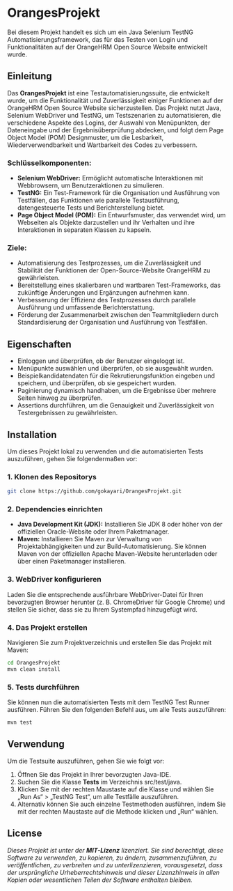 # OrangesProjekt

Bei diesem Projekt handelt es sich um ein Java Selenium TestNG Automatisierungsframework, das für das Testen von Login und Funktionalitäten auf der OrangeHRM Open Source Website entwickelt wurde.

## Einleitung
Das **OrangesProjekt** ist eine Testautomatisierungssuite, die entwickelt wurde, um die Funktionalität und Zuverlässigkeit einiger Funktionen auf der OrangeHRM Open Source Website sicherzustellen. Das Projekt nutzt Java, Selenium WebDriver und TestNG, um Testszenarien zu automatisieren, die verschiedene Aspekte des Logins, der Auswahl von Menüpunkten, der Dateneingabe und der Ergebnisüberprüfung abdecken, und folgt dem Page Object Model (POM) Designmuster, um die Lesbarkeit, Wiederverwendbarkeit und Wartbarkeit des Codes zu verbessern.

### Schlüsselkomponenten:
- **Selenium WebDriver:** Ermöglicht automatische Interaktionen mit Webbrowsern, um Benutzeraktionen zu simulieren.
- **TestNG:** Ein Test-Framework für die Organisation und Ausführung von Testfällen, das Funktionen wie parallele Testausführung, datengesteuerte Tests und Berichterstellung bietet.
- **Page Object Model (POM):** Ein Entwurfsmuster, das verwendet wird, um Webseiten als Objekte darzustellen und ihr Verhalten und ihre Interaktionen in separaten Klassen zu kapseln.

### Ziele:
- Automatisierung des Testprozesses, um die Zuverlässigkeit und Stabilität der Funktionen der Open-Source-Website OrangeHRM zu gewährleisten.
- Bereitstellung eines skalierbaren und wartbaren Test-Frameworks, das zukünftige Änderungen und Ergänzungen aufnehmen kann.
- Verbesserung der Effizienz des Testprozesses durch parallele Ausführung und umfassende Berichterstattung.
- Förderung der Zusammenarbeit zwischen den Teammitgliedern durch Standardisierung der Organisation und Ausführung von Testfällen.


## Eigenschaften
- Einloggen und überprüfen, ob der Benutzer eingeloggt ist.
- Menüpunkte auswählen und überprüfen, ob sie ausgewählt wurden.
- Beispielkandidatendaten für die Rekrutierungsfunktion eingeben und speichern, und überprüfen, ob sie gespeichert wurden.
- Paginierung dynamisch handhaben, um die Ergebnisse über mehrere Seiten hinweg zu überprüfen.
- Assertions durchführen, um die Genauigkeit und Zuverlässigkeit von Testergebnissen zu gewährleisten.


## Installation
Um dieses Projekt lokal zu verwenden und die automatisierten Tests auszuführen, gehen Sie folgendermaßen vor:
### 1. Klonen des Repositorys
```bash
git clone https://github.com/gokayari/OrangesProjekt.git
```
### 2. Dependencies einrichten
- **Java Development Kit (JDK):** Installieren Sie JDK 8 oder höher von der offiziellen Oracle-Website oder Ihrem Paketmanager.
- **Maven:** Installieren Sie Maven zur Verwaltung von Projektabhängigkeiten und zur Build-Automatisierung. Sie können Maven von der offiziellen Apache Maven-Website herunterladen oder über einen Paketmanager installieren.
### 3. WebDriver konfigurieren
Laden Sie die entsprechende ausführbare WebDriver-Datei für Ihren bevorzugten Browser herunter (z. B. ChromeDriver für Google Chrome) und stellen Sie sicher, dass sie zu Ihrem Systempfad hinzugefügt wird.
### 4. Das Projekt erstellen
Navigieren Sie zum Projektverzeichnis und erstellen Sie das Projekt mit Maven:
```bash
cd OrangesProjekt
mvn clean install
```
### 5. Tests durchführen
Sie können nun die automatisierten Tests mit dem TestNG Test Runner ausführen. Führen Sie den folgenden Befehl aus, um alle Tests auszuführen:
```bash
mvn test
```

## Verwendung
Um die Testsuite auszuführen, gehen Sie wie folgt vor:
1. Öffnen Sie das Projekt in Ihrer bevorzugten Java-IDE.
2. Suchen Sie die Klasse **Tests** im Verzeichnis src/test/java.
3. Klicken Sie mit der rechten Maustaste auf die Klasse und wählen Sie „Run As“ > „TestNG Test“, um alle Testfälle auszuführen.
4. Alternativ können Sie auch einzelne Testmethoden ausführen, indem Sie mit der rechten Maustaste auf die Methode klicken und „Run“ wählen.

## License
_Dieses Projekt ist unter der **MIT-Lizenz** lizenziert. Sie sind berechtigt, diese Software zu verwenden, zu kopieren, zu ändern, zusammenzuführen, zu veröffentlichen, zu verbreiten und zu unterlizenzieren, vorausgesetzt, dass der ursprüngliche Urheberrechtshinweis und dieser Lizenzhinweis in allen Kopien oder wesentlichen Teilen der Software enthalten bleiben._
